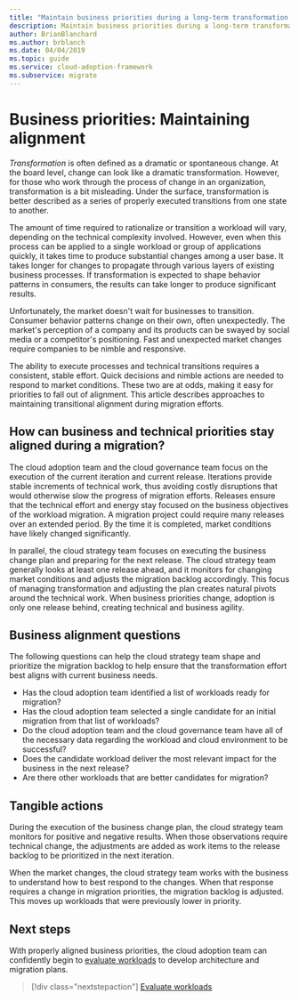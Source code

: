 ```yaml
---
title: "Maintain business priorities during a long-term transformation process"
description: Maintain business priorities during a long-term transformation process.
author: BrianBlanchard
ms.author: brblanch
ms.date: 04/04/2019
ms.topic: guide
ms.service: cloud-adoption-framework
ms.subservice: migrate
---
```


# Business priorities: Maintaining alignment

*Transformation* is often defined as a dramatic or spontaneous change. At the board level, change can look like a dramatic transformation. However, for those who work through the process of change in an organization, transformation is a bit misleading. Under the surface, transformation is better described as a series of properly executed transitions from one state to another.

The amount of time required to rationalize or transition a workload will vary, depending on the technical complexity involved. However, even when this process can be applied to a single workload or group of applications quickly, it takes time to produce substantial changes among a user base. It takes longer for changes to propagate through various layers of existing business processes. If transformation is expected to shape behavior patterns in consumers, the results can take longer to produce significant results.

Unfortunately, the market doesn't wait for businesses to transition. Consumer behavior patterns change on their own, often unexpectedly. The market's perception of a company and its products can be swayed by social media or a competitor's positioning. Fast and unexpected market changes require companies to be nimble and responsive.

The ability to execute processes and technical transitions requires a consistent, stable effort. Quick decisions and nimble actions are needed to respond to market conditions. These two are at odds, making it easy for priorities to fall out of alignment. This article describes approaches to maintaining transitional alignment during migration efforts.

<!-- markdownlint-disable MD026 -->

## How can business and technical priorities stay aligned during a migration?

The cloud adoption team and the cloud governance team focus on the execution of the current iteration and current release. Iterations provide stable increments of technical work, thus avoiding costly disruptions that would otherwise slow the progress of migration efforts. Releases ensure that the technical effort and energy stay focused on the business objectives of the workload migration. A migration project could require many releases over an extended period. By the time it is completed, market conditions have likely changed significantly.

In parallel, the cloud strategy team focuses on executing the business change plan and preparing for the next release. The cloud strategy team generally looks at least one release ahead, and it monitors for changing market conditions and adjusts the migration backlog accordingly. This focus of managing transformation and adjusting the plan creates natural pivots around the technical work. When business priorities change, adoption is only one release behind, creating technical and business agility.

## Business alignment questions

The following questions can help the cloud strategy team shape and prioritize the migration backlog to help ensure that the transformation effort best aligns with current business needs.

- Has the cloud adoption team identified a list of workloads ready for migration?
- Has the cloud adoption team selected a single candidate for an initial migration from that list of workloads?
- Do the cloud adoption team and the cloud governance team have all of the necessary data regarding the workload and cloud environment to be successful?
- Does the candidate workload deliver the most relevant impact for the business in the next release?
- Are there other workloads that are better candidates for migration?

## Tangible actions

During the execution of the business change plan, the cloud strategy team monitors for positive and negative results. When those observations require technical change, the adjustments are added as work items to the release backlog to be prioritized in the next iteration.

When the market changes, the cloud strategy team works with the business to understand how to best respond to the changes. When that response requires a change in migration priorities, the migration backlog is adjusted. This moves up workloads that were previously lower in priority.

## Next steps

With properly aligned business priorities, the cloud adoption team can confidently begin to [evaluate workloads](./evaluate.md) to develop architecture and migration plans.

> [!div class="nextstepaction"]
> [Evaluate workloads](./evaluate.md)
